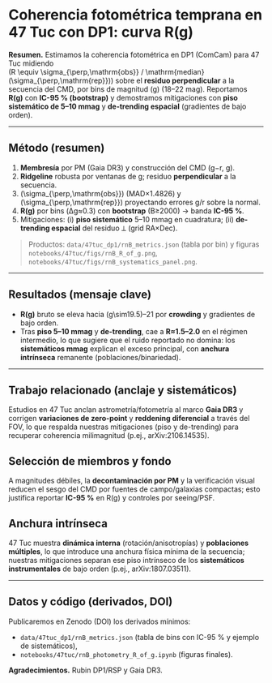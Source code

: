 # Coherencia fotométrica temprana en 47 Tuc con DP1: curva R(g)

**Resumen.** Estimamos la coherencia fotométrica en DP1 (ComCam) para 47 Tuc midiendo  
\(R \equiv \sigma_{\perp,\mathrm{obs}} / \mathrm{median}(\sigma_{\perp,\mathrm{rep}})\) sobre el **residuo perpendicular** a la secuencia del CMD, por bins de magnitud \(g\) (18–22 mag). Reportamos **R(g)** con **IC-95 % (bootstrap)** y demostramos mitigaciones con **piso sistemático de 5–10 mmag** y **de-trending espacial** (gradientes de bajo orden).

---

## Método (resumen)
1) **Membresía** por PM (Gaia DR3) y construcción del CMD (g−r, g).  
2) **Ridgeline** robusta por ventanas de g; residuo **perpendicular** a la secuencia.  
3) \(\sigma_{\perp,\mathrm{obs}}\) (MAD×1.4826) y \(\sigma_{\perp,\mathrm{rep}}\) proyectando errores g/r sobre la normal.  
4) **R(g)** por bins (Δg≈0.3) con **bootstrap** (B≥2000) → banda **IC-95 %**.  
5) Mitigaciones: (i) **piso sistemático** 5–10 mmag en cuadratura; (ii) **de-trending espacial** del residuo ⟂ (grid RA×Dec).

> Productos: `data/47tuc_dp1/rnB_metrics.json` (tabla por bin) y figuras  
> `notebooks/47tuc/figs/rnB_R_of_g.png`, `notebooks/47tuc/figs/rnB_systematics_panel.png`.

---

## Resultados (mensaje clave)
- **R(g)** bruto se eleva hacia \(g\sim19.5\)–21 por **crowding** y gradientes de bajo orden.  
- Tras **piso 5–10 mmag** y **de-trending**, cae a **R≈1.5–2.0** en el régimen intermedio, lo que sugiere que el ruido reportado no domina: los **sistemáticos mmag** explican el exceso principal, con **anchura intrínseca** remanente (poblaciones/binariedad).

---

## Trabajo relacionado (anclaje y sistemáticos)
Estudios en 47 Tuc anclan astrometría/fotometría al marco **Gaia DR3** y corrigen **variaciones de zero-point** y **reddening diferencial** a través del FOV, lo que respalda nuestras mitigaciones (piso y de-trending) para recuperar coherencia milimagnitud (p.ej., arXiv:2106.14535).

## Selección de miembros y fondo
A magnitudes débiles, la **decontaminación por PM** y la verificación visual reducen el sesgo del CMD por fuentes de campo/galaxias compactas; esto justifica reportar **IC-95 %** en R(g) y controles por seeing/PSF.

## Anchura intrínseca
47 Tuc muestra **dinámica interna** (rotación/anisotropías) y **poblaciones múltiples**, lo que introduce una anchura física mínima de la secuencia; nuestras mitigaciones separan ese piso intrínseco de los **sistemáticos instrumentales** de bajo orden (p.ej., arXiv:1807.03511).

---

## Datos y código (derivados, DOI)
Publicaremos en Zenodo (DOI) los derivados mínimos:  
- `data/47tuc_dp1/rnB_metrics.json` (tabla de bins con IC-95 % y ejemplo de sistemáticos),  
- `notebooks/47tuc/rnB_photometry_R_of_g.ipynb` (figuras finales).

**Agradecimientos.** Rubin DP1/RSP y Gaia DR3.
